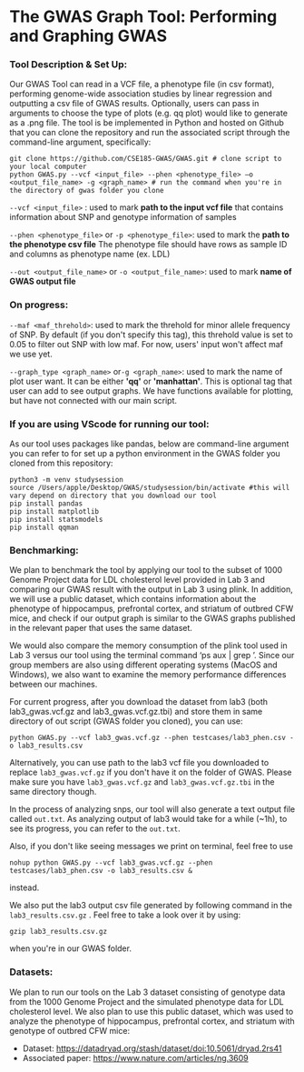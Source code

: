 # The GWAS Graph Tool: Performing and Graphing GWAS
### Tool Description & Set Up:
Our GWAS Tool can read in a VCF file, a phenotype file (in csv format), performing genome-wide
association studies by linear regression and outputting a csv file of GWAS results. Optionally,
users can pass in arguments to choose the type of plots (e.g. qq plot) would like to generate as
a .png file. The tool is be implemented in Python and hosted on Github that you can clone the repository and run
the associated script through the command-line argument, specifically:

```
git clone https://github.com/CSE185-GWAS/GWAS.git # clone script to your local computer  
python GWAS.py --vcf <input_file> --phen <phenotype_file> –o <output_file_name> -g <graph_name> # run the command when you're in the directory of gwas folder you clone 
```

```--vcf <input_file>``` : used to mark **path to the input vcf file** that contains information about SNP and genotype information of samples

```--phen <phenotype_file>``` or ```-p <phenotype_file>```: used to mark the **path to the phenotype csv file** The phenotype file should have rows as sample ID and columns as phenotype name (ex. LDL)

```--out <output_file_name>``` or ```-o <output_file_name>```: used to mark **name of GWAS output file**


### On progress:
```--maf <maf_threhold>```: used to mark the threhold for minor allele frequency of SNP. By default (if you don't specify this tag), this threhold value is set to 0.05 to filter out SNP with low maf. For now, users' input won't affect maf we use yet. 

```--graph_type <graph_name>``` or```-g <graph_name>```: used to mark the name of plot user want. It can be either **'qq'** or **'manhattan'**. This is optional tag that user can add to see output graphs. We have functions available for plotting, but have not connected with our main script. 


### If you are using VScode for running our tool: 
As our tool uses packages like pandas, below are command-line argument you can refer to for set up a python environment in the GWAS folder you cloned from this repository:

```
python3 -m venv studysession
source /Users/apple/Desktop/GWAS/studysession/bin/activate #this will vary depend on directory that you download our tool 
pip install pandas
pip install matplotlib
pip install statsmodels
pip install qqman
```

### Benchmarking:
We plan to benchmark the tool by applying our tool to the subset of 1000 Genome Project data
for LDL cholesterol level provided in Lab 3 and comparing our GWAS result with the output in
Lab 3 using plink. In addition, we will use a public dataset, which contains information about the
phenotype of hippocampus, prefrontal cortex, and striatum of outbred CFW mice, and check if
our output graph is similar to the GWAS graphs published in the relevant paper that uses the
same dataset.

We would also compare the memory consumption of the plink tool used in Lab 3 versus our tool
using the terminal command ‘ps aux | grep <program name>’. Since our group members are
also using different operating systems (MacOS and Windows), we also want to examine the
memory performance differences between our machines.
  
For current progress, after you download the dataset from lab3 (both lab3_gwas.vcf.gz and lab3_gwas.vcf.gz.tbi) and store them in same directory of out script (GWAS folder you cloned), you can use:
  
```
python GWAS.py --vcf lab3_gwas.vcf.gz --phen testcases/lab3_phen.csv -o lab3_results.csv
```

Alternatively, you can use path to the lab3 vcf file you downloaded to replace ```lab3_gwas.vcf.gz``` if you don't have it on the folder of GWAS. Please make sure you have ```lab3_gwas.vcf.gz``` and ```lab3_gwas.vcf.gz.tbi``` in the same directory though.
  
In the process of analyzing snps, our tool will also generate a text output file called ```out.txt```. As analyzing output of lab3 would take for a while (~1h), to see its progress, you can refer to the ```out.txt```. 

Also, if you don't like seeing messages we print on terminal, feel free to use  
  
```
nohup python GWAS.py --vcf lab3_gwas.vcf.gz --phen testcases/lab3_phen.csv -o lab3_results.csv &
```
instead.
  
We also put the lab3 output csv file generated by following command in the ```lab3_results.csv.gz``` . Feel free to take a look over it by using:
  ```
  gzip lab3_results.csv.gz
  ```
when you're in our GWAS folder. 
 
 
### Datasets:
We plan to run our tools on the Lab 3 dataset consisting of genotype data from the 1000
Genome Project and the simulated phenotype data for LDL cholesterol level. We also plan to
use this public dataset, which was used to analyze the phenotype of hippocampus, prefrontal
cortex, and striatum with genotype of outbred CFW mice:
- Dataset: https://datadryad.org/stash/dataset/doi:10.5061/dryad.2rs41
- Associated paper: https://www.nature.com/articles/ng.3609
